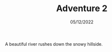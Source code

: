 ---
title: Adventure 2
body: A beautiful river rushes down the snowy hillside.
date: 05/12/2022
previewImg: /img/example.jpg
previewImgAlt: Example alt 2
location: Dirty Harry’s Peak
locationUrl: https://www.wta.org/go-hiking/hikes/dirty-harrys-peak
distance: 9 miles
duration: 5 hours
intensity: Rigorous
collection:
  - '2022'
---
